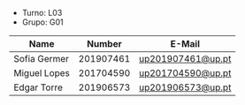 - Turno: L03
- Grupo: G01

| Name         | Number    | E-Mail            |
| ------------ | --------- | ----------------- |
| Sofia Germer | 201907461 | up201907461@up.pt |
| Miguel Lopes | 201704590 | up201704590@up.pt |
| Edgar Torre  | 201906573 | up201906573@up.pt |
